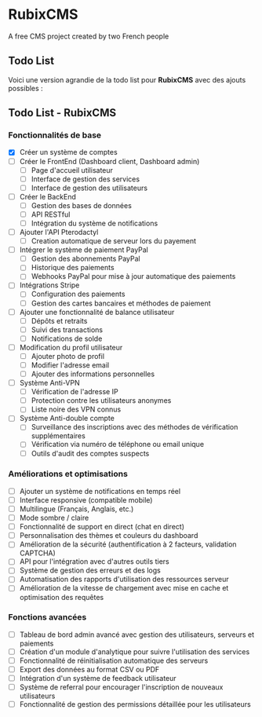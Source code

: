 # RubixCMS
A free CMS project created by two French people

## Todo List
Voici une version agrandie de la todo list pour **RubixCMS** avec des ajouts possibles :

## Todo List - RubixCMS

### Fonctionnalités de base
- [x] Créer un système de comptes
- [ ] Créer le FrontEnd (Dashboard client, Dashboard admin)
  - [ ] Page d'accueil utilisateur
  - [ ] Interface de gestion des services
  - [ ] Interface de gestion des utilisateurs
- [ ] Créer le BackEnd
  - [ ] Gestion des bases de données
  - [ ] API RESTful
  - [ ] Intégration du système de notifications
- [ ] Ajouter l'API Pterodactyl
  - [ ] Creation automatique de serveur lors du payement
- [ ] Intégrer le système de paiement PayPal
  - [ ] Gestion des abonnements PayPal
  - [ ] Historique des paiements
  - [ ] Webhooks PayPal pour mise à jour automatique des paiements
- [ ] Intégrations Stripe
  - [ ] Configuration des paiements
  - [ ] Gestion des cartes bancaires et méthodes de paiement
- [ ] Ajouter une fonctionnalité de balance utilisateur
  - [ ] Dépôts et retraits
  - [ ] Suivi des transactions
  - [ ] Notifications de solde
- [ ] Modification du profil utilisateur
  - [ ] Ajouter photo de profil
  - [ ] Modifier l'adresse email
  - [ ] Ajouter des informations personnelles
- [ ] Système Anti-VPN
  - [ ] Vérification de l'adresse IP
  - [ ] Protection contre les utilisateurs anonymes
  - [ ] Liste noire des VPN connus
- [ ] Système Anti-double compte
  - [ ] Surveillance des inscriptions avec des méthodes de vérification supplémentaires
  - [ ] Vérification via numéro de téléphone ou email unique
  - [ ] Outils d'audit des comptes suspects

### Améliorations et optimisations
- [ ] Ajouter un système de notifications en temps réel
- [ ] Interface responsive (compatible mobile)
- [ ] Multilingue (Français, Anglais, etc.)
- [ ] Mode sombre / claire
- [ ] Fonctionnalité de support en direct (chat en direct)
- [ ] Personnalisation des thèmes et couleurs du dashboard
- [ ] Amélioration de la sécurité (authentification à 2 facteurs, validation CAPTCHA)
- [ ] API pour l'intégration avec d'autres outils tiers
- [ ] Système de gestion des erreurs et des logs
- [ ] Automatisation des rapports d'utilisation des ressources serveur
- [ ] Amélioration de la vitesse de chargement avec mise en cache et optimisation des requêtes

### Fonctions avancées
- [ ] Tableau de bord admin avancé avec gestion des utilisateurs, serveurs et paiements
- [ ] Création d'un module d'analytique pour suivre l'utilisation des services
- [ ] Fonctionnalité de réinitialisation automatique des serveurs
- [ ] Export des données au format CSV ou PDF
- [ ] Intégration d'un système de feedback utilisateur
- [ ] Système de referral pour encourager l'inscription de nouveaux utilisateurs
- [ ] Fonctionnalité de gestion des permissions détaillée pour les utilisateurs